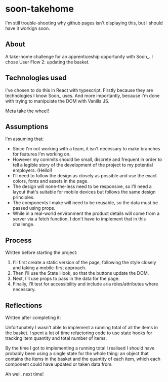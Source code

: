 # soon-takehome

I'm still trouble-shooting why github pages isn't displaying this, but I should have it workign soon. 

## About

A take-home challenge for an apprenticeship opportunity with Soon_. I chose User Flow 2: updating the basket. 
## Technologies used
I've chosen to do this in React with typescript. Firstly because they are technologies I know Soon_ uses. And more importantly, because I'm done with trying to manipulate the DOM with Vanilla JS. 

Meta take the wheel!

## Assumptions
I'm assuming that:
- Since I'm not working with a team, it isn't necessary to make branches for features I'm working on.
- However my commits should be small, discrete and frequent in order to tell a legible story of the development of the project to my potential employers. (Hello!)
- I'll need to follow the design as closely as possible and use the exact colors, fonts and assets in the page.
- The design will none-the-less need to be responsive, so I'll need a layout that's suitable for mobile devices but follows the same design principles.
- The components I make will need to be reusable, so the data must be passed using props.
- While in a real-world environment the product details will come from a server via a fetch function, I don't have to implement that in this challenge.

## Process
Written before starting the project:
1. I'll first create a static version of the page, following the style closely and taking a mobile-first approach.
2. Then I'll use the State Hook, so that the buttons update the DOM.
3. Next, I'll use props to pass in the data for the page.
4. Finally, I'll test for accessibility and include aria roles/attributes where necessary.

## Reflections

Written after completing it:

Unfortunately I wasn't able to implement a running total of all the items in the basket. I spent a lot of time refactoring code to use state hooks for tracking item quantity and total number of items.

By the time I got to implementing a running total I realised I should have probably been using a single state for the whole thing: an object that contains the items in the basket and the quantity of each item, which each component could have updated or taken data from.

Ah well, next time!

